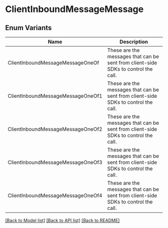 # ClientInboundMessageMessage

## Enum Variants

| Name | Description |
|---- | -----|
| ClientInboundMessageMessageOneOf | These are the messages that can be sent from client-side SDKs to control the call. |
| ClientInboundMessageMessageOneOf1 | These are the messages that can be sent from client-side SDKs to control the call. |
| ClientInboundMessageMessageOneOf2 | These are the messages that can be sent from client-side SDKs to control the call. |
| ClientInboundMessageMessageOneOf3 | These are the messages that can be sent from client-side SDKs to control the call. |
| ClientInboundMessageMessageOneOf4 | These are the messages that can be sent from client-side SDKs to control the call. |

[[Back to Model list]](../README.md#documentation-for-models) [[Back to API list]](../README.md#documentation-for-api-endpoints) [[Back to README]](../README.md)


